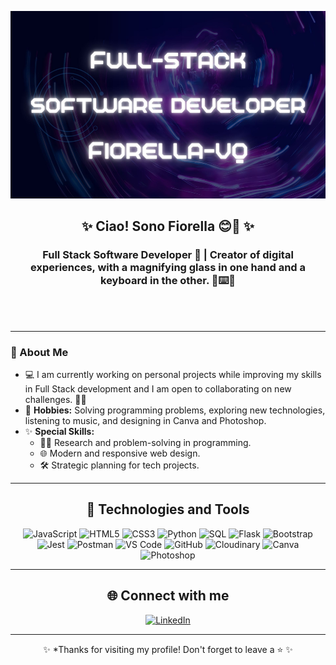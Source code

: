 <p align="center">
  <img src="https://github.com/Fiorella-vq/Fiorella-vq/blob/f23b920428221d056448f8f15e2974c4e692984e/1.jpg?raw=true" width="800" height="300">
</p>

<h2 align="center">✨ Ciao! Sono Fiorella  😊👋 ✨</h2>
<h3 align="center">Full Stack Software Developer 🚀 | Creator of digital experiences, with a magnifying glass in one hand and a keyboard in the other. 🔎⌨️🌟</h3>

<p align="center">
  <a href="https://github.com/aFiorella" target="_blank">
   
  </a>
  <br><br>
 
</p>

---

### 🌟 About Me
- 💻 I am currently working on personal projects while improving my skills in Full Stack development and I am open to collaborating on new challenges. 💪🏻
- 🎨 **Hobbies:** Solving programming problems, exploring new technologies, listening to music, and designing in Canva and Photoshop.
- ✨ **Special Skills:**  
  - 🚀👀 Research and problem-solving in programming.  
  - 🌐 Modern and responsive web design.  
  - 🛠️ Strategic planning for tech projects.

---

<h2 align="center">🚀 Technologies and Tools</h2>

<div align="center">
  <!-- Programming Languages -->
  <img src="https://img.shields.io/badge/JavaScript-F7DF1E?style=for-the-badge&logo=javascript&logoColor=black" alt="JavaScript" />
  <img src="https://img.shields.io/badge/HTML5-E34F26?style=for-the-badge&logo=html5&logoColor=white" alt="HTML5" />
  <img src="https://img.shields.io/badge/CSS3-1572B6?style=for-the-badge&logo=css3&logoColor=white" alt="CSS3" />
  <img src="https://img.shields.io/badge/Python-3776AB?style=for-the-badge&logo=python&logoColor=white" alt="Python" />
  <img src="https://img.shields.io/badge/SQL-4479A1?style=for-the-badge&logo=postgresql&logoColor=white" alt="SQL" />
  
  <!-- Frameworks and Libraries -->
  <img src="https://img.shields.io/badge/Flask-000000?style=for-the-badge&logo=flask&logoColor=white" alt="Flask" />
  <img src="https://img.shields.io/badge/Bootstrap-7952B3?style=for-the-badge&logo=bootstrap&logoColor=white" alt="Bootstrap" />
  <img src="https://img.shields.io/badge/Jest-C21325?style=for-the-badge&logo=jest&logoColor=white" alt="Jest" />

  <!-- Tools -->
  <img src="https://img.shields.io/badge/Postman-FF6C37?style=for-the-badge&logo=postman&logoColor=white" alt="Postman" />
  <img src="https://img.shields.io/badge/VS_Code-007ACC?style=for-the-badge&logo=visual-studio-code&logoColor=white" alt="VS Code" />
  <img src="https://img.shields.io/badge/GitHub-181717?style=for-the-badge&logo=github&logoColor=white" alt="GitHub" />
  <img src="https://img.shields.io/badge/Cloudinary-00BFFF?style=for-the-badge&logo=cloudinary&logoColor=white" alt="Cloudinary" />
  <img src="https://img.shields.io/badge/Canva-00C4CC?style=for-the-badge&logo=canva&logoColor=white" alt="Canva" />
  <img src="https://img.shields.io/badge/Photoshop-31A8FF?style=for-the-badge&logo=adobe-photoshop&logoColor=white" alt="Photoshop" />
</div>

---

<h2 align="center">🌐 Connect with me</h2>

<div align="center">
  <a href="https://www.linkedin.com/in/fiorella-viscardi-quagliata" target="_blank">
    <img src="https://img.shields.io/badge/linkedin-%230077B5.svg?&style=for-the-badge&logo=linkedin&logoColor=white" alt="LinkedIn" />
  </a>
</div>

---

<p align="center">✨ *Thanks for visiting my profile! Don't forget to leave a ⭐ ✨</p>



